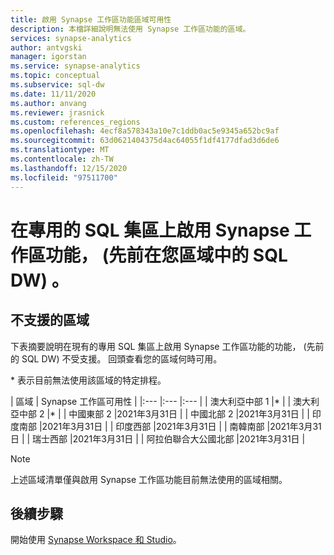 ```yaml
---
title: 啟用 Synapse 工作區功能區域可用性
description: 本檔詳細說明無法使用 Synapse 工作區功能的區域。
services: synapse-analytics
author: antvgski
manager: igorstan
ms.service: synapse-analytics
ms.topic: conceptual
ms.subservice: sql-dw
ms.date: 11/11/2020
ms.author: anvang
ms.reviewer: jrasnick
ms.custom: references_regions
ms.openlocfilehash: 4ecf8a578343a10e7c1ddb0ac5e9345a652bc9af
ms.sourcegitcommit: 63d0621404375d4ac64055f1df4177dfad3d6de6
ms.translationtype: MT
ms.contentlocale: zh-TW
ms.lasthandoff: 12/15/2020
ms.locfileid: "97511700"
---
```

# <a name="enabling-synapse-workspace-features-on-a-dedicated-sql-pool-formerly-sql-dw-in-your-region"></a>在專用的 SQL 集區上啟用 Synapse 工作區功能， (先前在您區域中的 SQL DW) 。

## <a name="regions-not-supported"></a>不支援的區域 
下表摘要說明在現有的專用 SQL 集區上啟用 Synapse 工作區功能的功能， (先前的 SQL DW) 不受支援。 回頭查看您的區域何時可用。

\* 表示目前無法使用該區域的特定排程。

| 區域 | Synapse 工作區可用性 |
|:--- |:--- |:--- |
| 澳大利亞中部 1 |\* |
| 澳大利亞中部 2 |\* |
| 中國東部 2 |2021年3月31日 |
| 中國北部 2 |2021年3月31日 |
| 印度南部 |2021年3月31日 |
| 印度西部 |2021年3月31日 |
| 南韓南部 |2021年3月31日 |
| 瑞士西部 |2021年3月31日 |
| 阿拉伯聯合大公國北部 |2021年3月31日 |
 
 
> [!NOTE]
> 上述區域清單僅與啟用 Synapse 工作區功能目前無法使用的區域相關。 

## <a name="next-steps"></a>後續步驟
開始使用 [Synapse Workspace 和 Studio](../get-started.md)。
